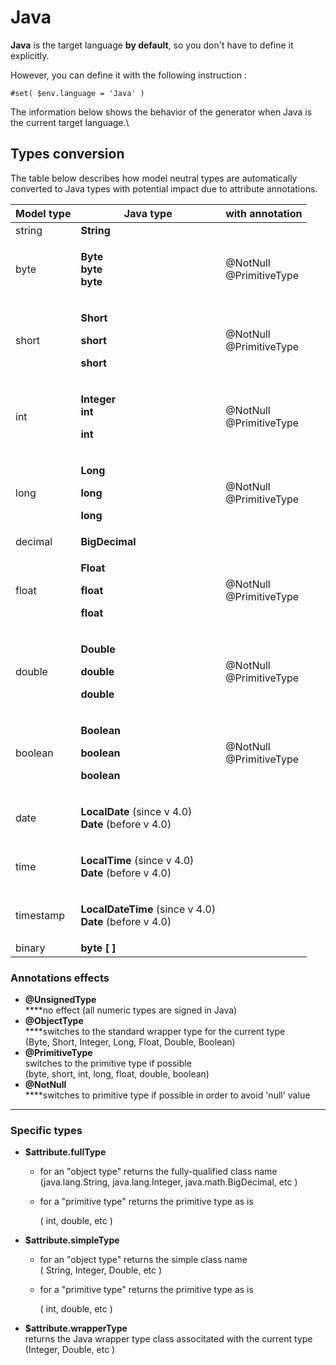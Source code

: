 # Java

**Java** is the target language **by default**, so you don't have to define it explicitly.&#x20;

However, you can define it with the following instruction :

```
#set( $env.language = 'Java' )
```



The information below shows the behavior of the generator when Java is the current target language.\


## Types conversion&#x20;

The table below describes how model neutral types are automatically converted to Java types with potential impact due to attribute annotations.

| Model type | Java type                                                                                     | with annotation                          |
| ---------- | --------------------------------------------------------------------------------------------- | ---------------------------------------- |
| string     | **String**                                                                                    |                                          |
| byte       | <p><strong>Byte</strong><br><strong>byte</strong><br><strong>byte</strong></p>                | <p></p><p>@NotNull<br>@PrimitiveType</p> |
| short      | <p><strong>Short</strong></p><p><strong>short</strong></p><p><strong>short</strong></p>       | <p></p><p>@NotNull<br>@PrimitiveType</p> |
| int        | <p><strong>Integer</strong><br><strong>int</strong></p><p><strong>int</strong></p>            | <p></p><p>@NotNull<br>@PrimitiveType</p> |
| long       | <p><strong>Long</strong></p><p><strong>long</strong></p><p><strong>long</strong></p>          | <p></p><p>@NotNull<br>@PrimitiveType</p> |
| decimal    | **BigDecimal**                                                                                | <p></p><p></p>                           |
| float      | <p><strong>Float</strong></p><p><strong>float</strong></p><p><strong>float</strong></p>       | <p></p><p>@NotNull<br>@PrimitiveType</p> |
| double     | <p><strong>Double</strong></p><p><strong>double</strong></p><p><strong>double</strong></p>    | <p></p><p>@NotNull<br>@PrimitiveType</p> |
| boolean    | <p><strong>Boolean</strong></p><p><strong>boolean</strong></p><p><strong>boolean</strong></p> | <p></p><p>@NotNull<br>@PrimitiveType</p> |
| date       | <p><strong>LocalDate</strong> (since v 4.0)<br><strong>Date</strong> (before v 4.0)</p>       |                                          |
| time       | <p><strong>LocalTime</strong> (since v 4.0)<br><strong>Date</strong> (before v 4.0)</p>       |                                          |
| timestamp  | <p><strong>LocalDateTime</strong> (since v 4.0)<br><strong>Date</strong> (before v 4.0)</p>   |                                          |
| binary     | **byte \[ ]**                                                                                 |                                          |

### Annotations effects

* **@UnsignedType** \
  ****no effect (all numeric types are signed in Java)
* **@ObjectType** \
  ****switches to the standard wrapper type for the current type \
  (Byte, Short, Integer, Long, Float, Double, Boolean)
* **@PrimitiveType** \
  switches to the primitive type if possible\
  (byte, short, int, long, float, double, boolean)
* **@NotNull** \
  ****switches to primitive type if possible in order to avoid 'null' value

****

### Specific types&#x20;

* &#x20;**$attribute.fullType**
  * for an "object type" returns the fully-qualified class name \
    (java.lang.String,  java.lang.Integer,  java.math.BigDecimal, etc )
  *   for a "primitive type" returns the primitive type as is&#x20;

      ( int,  double,  etc )
* &#x20;**$attribute.simpleType**&#x20;
  * for an "object type" returns the simple class name\
    ( String,  Integer,  Double, etc )
  *   for a "primitive type" returns the primitive type as is

      ( int,  double,  etc )
* &#x20;**$attribute.wrapperType** \
  returns the Java wrapper type class associtated with the current type (Integer, Double, etc )
